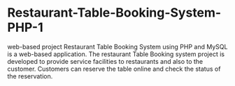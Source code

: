 # Restaurant-Table-Booking-System-PHP-1
web-based project
Restaurant Table Booking System using PHP and MySQL is a web-based application. The restaurant Table Booking system project is developed to provide service facilities to restaurants and also to the customer. Customers can reserve the table online and check the status of the reservation.
